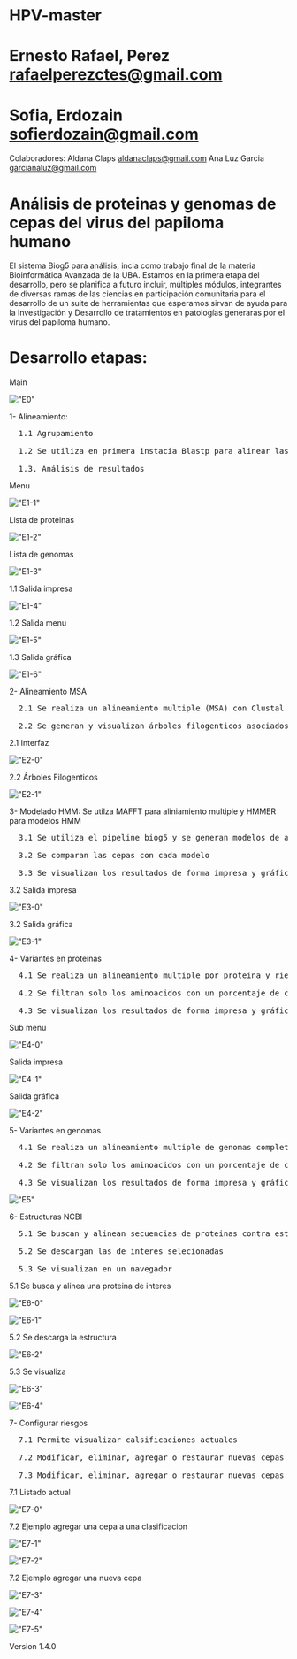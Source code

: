 # HPV-master

# Ernesto Rafael, Perez rafaelperezctes@gmail.com 
# Sofia, Erdozain sofierdozain@gmail.com

Colaboradores: Aldana Claps aldanaclaps@gmail.com Ana Luz Garcia garcianaluz@gmail.com
# Análisis de proteinas y genomas de cepas del virus del papiloma humano

El sistema Biog5 para análisis, incia como trabajo final de la materia Bioinformática Avanzada de la UBA. Estamos en la primera etapa del desarrollo, pero se planifica a futuro incluir, múltiples módulos, integrantes de diversas ramas de las ciencias en participación comunitaria para el desarrollo de un suite de herramientas que esperamos sirvan de ayuda para la Investigación y Desarrollo de tratamientos en patologías generaras por el virus del papiloma humano.

# Desarrollo etapas:

Main 

!["E0"](https://github.com/biog5/HPV-master/blob/main/IMG/FrontEnd/A-R0.png)

1- Alineamiento: 
<pre>
  1.1 Agrupamiento
  
  1.2 Se utiliza en primera instacia Blastp para alinear las proteinas de cepas de alto riesgo contra las demas cepas
  
  1.3. Análisis de resultados 
</pre>

Menu

!["E1-1"](https://github.com/biog5/HPV-master/blob/main/IMG/FrontEnd/A-R1-1.png)

Lista de proteinas 

!["E1-2"](https://github.com/biog5/HPV-master/blob/main/IMG/FrontEnd/A-R1-2.png)

Lista de genomas

!["E1-3"](https://github.com/biog5/HPV-master/blob/main/IMG/FrontEnd/A-R1-3.png)

1.1 Salida impresa

!["E1-4"](https://github.com/biog5/HPV-master/blob/main/IMG/FrontEnd/A-R1-4.png)

1.2 Salida menu

!["E1-5"](https://github.com/biog5/HPV-master/blob/main/IMG/FrontEnd/A-R1-5.png)

1.3 Salida gráfica

!["E1-6"](https://github.com/biog5/HPV-master/blob/main/IMG/FrontEnd/A-R1-6.png)

2- Alineamiento MSA
<pre>
  2.1 Se realiza un alineamiento multiple (MSA) con Clustal Omega de todas las proteinas aprupadas por riesgos 
  
  2.2 Se generan y visualizan árboles filogenticos asociados a cada proteina
</pre>

2.1 Interfaz 

!["E2-0"](https://github.com/biog5/HPV-master/blob/main/IMG/FrontEnd/A-R2-0.png)

2.2 Árboles Filogenticos

!["E2-1"](https://github.com/biog5/HPV-master/blob/main/IMG/FrontEnd/A-R2-1.png)

3- Modelado HMM: Se utilza MAFFT para aliniamiento multiple y HMMER para modelos HMM
<pre>
  3.1 Se utiliza el pipeline biog5 y se generan modelos de altos riesgo para poteinas E1, E2, E7, L1, L2
  
  3.2 Se comparan las cepas con cada modelo

  3.3 Se visualizan los resultados de forma impresa y gráfica
</pre>

3.2 Salida impresa

!["E3-0"](https://github.com/biog5/HPV-master/blob/main/IMG/FrontEnd/A-R3-0.png)

3.2 Salida gráfica

!["E3-1"](https://github.com/biog5/HPV-master/blob/main/IMG/FrontEnd/A-R3-1.png)

4- Variantes en proteinas
<pre>
  4.1 Se realiza un alineamiento multiple por proteina y riesgo
  
  4.2 Se filtran solo los aminoacidos con un porcentaje de conservación ingresado

  4.3 Se visualizan los resultados de forma impresa y gráfica
</pre>

Sub menu
 
!["E4-0"](https://github.com/biog5/HPV-master/blob/main/IMG/FrontEnd/A-R4-0.png)

Salida impresa

!["E4-1"](https://github.com/biog5/HPV-master/blob/main/IMG/FrontEnd/A-R4-1.png)

Salida gráfica

!["E4-2"](https://github.com/biog5/HPV-master/blob/main/IMG/FrontEnd/A-R4-2.png)

5- Variantes en genomas
<pre>
  4.1 Se realiza un alineamiento multiple de genomas completos dos o más
  
  4.2 Se filtran solo los aminoacidos con un porcentaje de conservación ingresado

  4.3 Se visualizan los resultados de forma impresa y gráfica
</pre>

!["E5"](https://github.com/biog5/HPV-master/blob/main/IMG/FrontEnd/A-R5.png)

6- Estructuras NCBI
<pre>
  5.1 Se buscan y alinean secuencias de proteinas contra estructuras del NCBI (pdb)
  
  5.2 Se descargan las de interes selecionadas

  5.3 Se visualizan en un navegador
</pre>

5.1 Se busca y alinea una proteina de interes

!["E6-0"](https://github.com/biog5/HPV-master/blob/main/IMG/FrontEnd/A-R6-0.png)

!["E6-1"](https://github.com/biog5/HPV-master/blob/main/IMG/FrontEnd/A-R6-1.png)

5.2 Se descarga la estructura

!["E6-2"](https://github.com/biog5/HPV-master/blob/main/IMG/FrontEnd/A-R6-2.png)

5.3 Se visualiza

!["E6-3"](https://github.com/biog5/HPV-master/blob/main/IMG/FrontEnd/A-R6-3.png)

!["E6-4"](https://github.com/biog5/HPV-master/blob/main/IMG/FrontEnd/A-R6-4.png)

7- Configurar riesgos
<pre>
  7.1 Permite visualizar calsificaciones actuales
  
  7.2 Modificar, eliminar, agregar o restaurar nuevas cepas a las Clasificaciones

  7.3 Modificar, eliminar, agregar o restaurar nuevas cepas a las Base de Datos 
</pre>

 7.1 Listado actual

!["E7-0"](https://github.com/biog5/HPV-master/blob/main/IMG/FrontEnd/A-R7-0.png)

 7.2 Ejemplo agregar una cepa a una clasificacion
 
!["E7-1"](https://github.com/biog5/HPV-master/blob/main/IMG/FrontEnd/A-R7-1.png)

!["E7-2"](https://github.com/biog5/HPV-master/blob/main/IMG/FrontEnd/A-R7-2.png)

 7.2 Ejemplo agregar una nueva cepa
 
!["E7-3"](https://github.com/biog5/HPV-master/blob/main/IMG/FrontEnd/A-R7-3.png)

!["E7-4"](https://github.com/biog5/HPV-master/blob/main/IMG/FrontEnd/A-R7-4.png)

!["E7-5"](https://github.com/biog5/HPV-master/blob/main/IMG/FrontEnd/A-R7-5.png)


Version 1.4.0